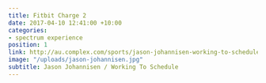 ```yaml
---
title: Fitbit Charge 2
date: 2017-04-10 12:41:00 +10:00
categories:
- spectrum experience
position: 1
link: http://au.complex.com/sports/jason-johannisen-working-to-schedule
image: "/uploads/jason-johannisen.jpg"
subtitle: Jason Johannisen / Working To Schedule
---
```


